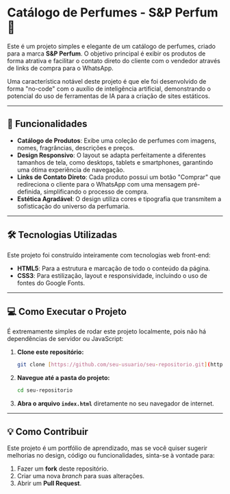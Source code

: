 # Catálogo de Perfumes - S&P Perfum 💎

Este é um projeto simples e elegante de um catálogo de perfumes, criado para a marca **S&P Perfum**. O objetivo principal é exibir os produtos de forma atrativa e facilitar o contato direto do cliente com o vendedor através de links de compra para o WhatsApp.

Uma característica notável deste projeto é que ele foi desenvolvido de forma "no-code" com o auxílio de inteligência artificial, demonstrando o potencial do uso de ferramentas de IA para a criação de sites estáticos.

---

## 🚀 Funcionalidades

* **Catálogo de Produtos**: Exibe uma coleção de perfumes com imagens, nomes, fragrâncias, descrições e preços.
* **Design Responsivo**: O layout se adapta perfeitamente a diferentes tamanhos de tela, como desktops, tablets e smartphones, garantindo uma ótima experiência de navegação.
* **Links de Contato Direto**: Cada produto possui um botão "Comprar" que redireciona o cliente para o WhatsApp com uma mensagem pré-definida, simplificando o processo de compra.
* **Estética Agradável**: O design utiliza cores e tipografia que transmitem a sofisticação do universo da perfumaria.

---

## 🛠️ Tecnologias Utilizadas

Este projeto foi construído inteiramente com tecnologias web front-end:

* **HTML5**: Para a estrutura e marcação de todo o conteúdo da página.
* **CSS3**: Para estilização, layout e responsividade, incluindo o uso de fontes do Google Fonts.

---

## 💻 Como Executar o Projeto

É extremamente simples de rodar este projeto localmente, pois não há dependências de servidor ou JavaScript:

1.  **Clone este repositório:**
    ```bash
    git clone [https://github.com/seu-usuario/seu-repositorio.git](https://github.com/seu-usuario/seu-repositorio.git)
    ```
2.  **Navegue até a pasta do projeto:**
    ```bash
    cd seu-repositorio
    ```
3.  **Abra o arquivo `index.html`** diretamente no seu navegador de internet.

---

## 💡 Como Contribuir

Este projeto é um portfólio de aprendizado, mas se você quiser sugerir melhorias no design, código ou funcionalidades, sinta-se à vontade para:

1.  Fazer um **fork** deste repositório.
2.  Criar uma nova *branch* para suas alterações.
3.  Abrir um **Pull Request**.

